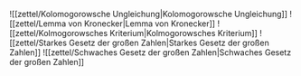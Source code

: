 ![[zettel/Kolomogorowsche Ungleichung|Kolomogorowsche Ungleichung]]
![[zettel/Lemma von Kronecker|Lemma von Kronecker]]
![[zettel/Kolmogorowsches Kriterium|Kolmogorowsches Kriterium]]
![[zettel/Starkes Gesetz der großen Zahlen|Starkes Gesetz der großen Zahlen]]
![[zettel/Schwaches Gesetz der großen Zahlen|Schwaches Gesetz der großen Zahlen]]